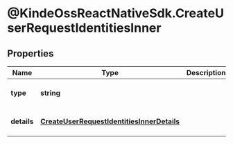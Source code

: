# @KindeOssReactNativeSdk.CreateUserRequestIdentitiesInner

## Properties

| Name        | Type                                                                                      | Description | Notes                             |
| ----------- | ----------------------------------------------------------------------------------------- | ----------- | --------------------------------- |
| **type**    | **string**                                                                                |             | [optional] [default to undefined] |
| **details** | [**CreateUserRequestIdentitiesInnerDetails**](CreateUserRequestIdentitiesInnerDetails.md) |             | [optional] [default to undefined] |
